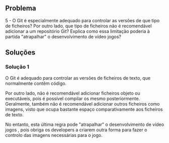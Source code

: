 ## Problema

5 - O Git é especialmente adequado para controlar as versões de que tipo de
ficheiros? Por outro lado, que tipo de ficheiros não é recomendável adicionar a
um repositório Git? Explica como essa limitação poderia à partida "atrapalhar"
o desenvolvimento de vídeo jogos?

## Soluções

### Solução 1

O Git é adequado para controlar as versões de ficheiros de texto, que
normalmente contêm código.

Por outro lado, não é recomendável adicionar ficheiros objeto ou executáveis,
pois é possível compilar os mesmo posteriormente.
Geralmente, também não é recomendável adicionar outros ficheiros como imagens,
visto que ocupa bastante espaço comparativamente aos ficheiros de texto.

No entanto, esta última regra pode "atrapalhar" o desenvolvimento de vídeo jogos
, pois obriga os developers a criarem outra forma para fazer o controlo das
imagens necessárias para o jogo.